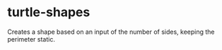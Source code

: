 # turtle-shapes
Creates a shape based on an input of the number of sides, keeping the perimeter static.
